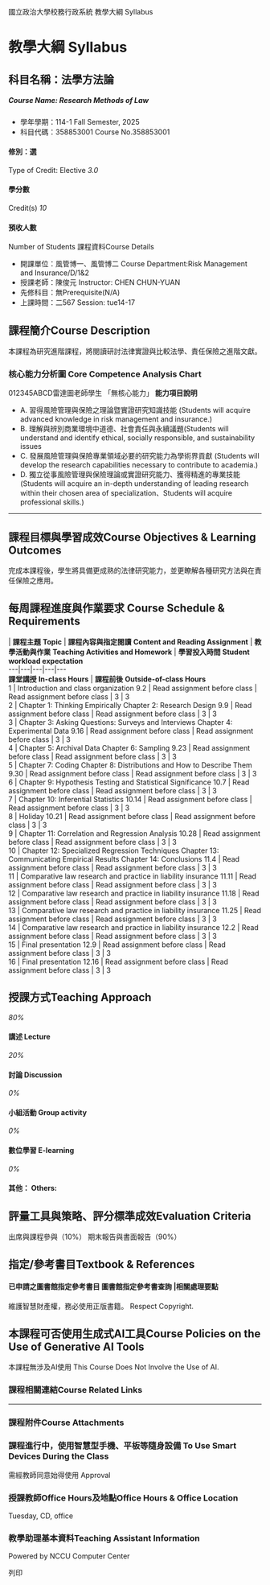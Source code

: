 國立政治大學校務行政系統 教學大綱 Syllabus
# 教學大綱 Syllabus
##  科目名稱：法學方法論 
#####  Course Name: Research Methods of Law
  * 學年學期：114-1 Fall Semester, 2025 
  * 科目代碼：358853001 Course No.358853001


#### 修別：選
Type of Credit: Elective 
_3.0_
#### 學分數
Credit(s)
_10_
#### 預收人數
Number of Students
課程資料Course Details
  * 開課單位：風管博一、風管博二 Course Department:Risk Management and Insurance/D/1&2 
  * 授課老師：陳俊元 Instructor: CHEN CHUN-YUAN 
  * 先修科目：無Prerequisite(N/A)
  * 上課時間：二567 Session: tue14-17


##  課程簡介Course Description
本課程為研究進階課程，將閱讀研討法律實證與比較法學、責任保險之進階文獻。
###  核心能力分析圖 Core Competence Analysis Chart
012345ABCD雷達圖老師學生
「無核心能力」 
**能力項目說明**
  * A. 習得風險管理與保險之理論暨實證研究知識技能 (Students will acquire advanced knowledge in risk management and insurance.)
  * B. 理解與辨別商業環境中道德、社會責任與永續議題(Students will understand and identify ethical, socially responsible, and sustainability issues 
  * C. 發展風險管理與保險專業領域必要的研究能力為學術界貢獻 (Students will develop the research capabilities necessary to contribute to academia.)
  * D. 獨立從事風險管理與保險理論或實證研究能力、獲得精進的專業技能(Students will acquire an in-depth understanding of leading research within their chosen area of specialization、Students will acquire professional skills.)


* * *
##  課程目標與學習成效Course Objectives & Learning Outcomes 
完成本課程後，學生將具備更成熟的法律研究能力，並更瞭解各種研究方法與在責任保險之應用。
##  每周課程進度與作業要求 Course Schedule & Requirements
|  **課程主題** **Topic** |  **課程內容與指定閱讀** **Content and Reading Assignment** |  **教學活動與作業** **Teaching Activities and Homework** |  **學習投入時間** **Student workload expectation**  
---|---|---|---|---  
**課堂講授** **In-class Hours** |  **課程前後** **Outside-of-class Hours**  
1 |  Introduction and class organization 9.2 |  Read assignment before class |  Read assignment before class |  3 |  3  
2 |  Chapter 1: Thinking Empirically Chapter 2: Research Design  9.9 |  Read assignment before class |  Read assignment before class |  3 |  3  
3 |  Chapter 3: Asking Questions: Surveys and Interviews  Chapter 4: Experimental Data  9.16 |  Read assignment before class |  Read assignment before class |  3 |  3  
4 |  Chapter 5: Archival Data Chapter 6: Sampling  9.23 |  Read assignment before class |  Read assignment before class |  3 |  3  
5 |  Chapter 7: Coding  Chapter 8: Distributions and How to Describe Them  9.30 |  Read assignment before class |  Read assignment before class |  3 |  3  
6 |  Chapter 9: Hypothesis Testing and Statistical Significance  10.7 |  Read assignment before class |  Read assignment before class |  3 |  3  
7 |  Chapter 10: Inferential Statistics  10.14 |  Read assignment before class |  Read assignment before class |  3 |  3  
8 |  Holiday 10.21 |  Read assignment before class |  Read assignment before class |  3 |  3  
9 |  Chapter 11: Correlation and Regression Analysis  10.28 |  Read assignment before class |  Read assignment before class |  3 |  3  
10 |  Chapter 12: Specialized Regression Techniques  Chapter 13: Communicating Empirical Results  Chapter 14: Conclusions  11.4 |  Read assignment before class |  Read assignment before class |  3 |  3  
11 |  Comparative law research and practice in liability insurance 11.11 |  Read assignment before class |  Read assignment before class |  3 |  3  
12 |  Comparative law research and practice in liability insurance 11.18 |  Read assignment before class |  Read assignment before class |  3 |  3  
13 |  Comparative law research and practice in liability insurance 11.25 |  Read assignment before class |  Read assignment before class |  3 |  3  
14 |  Comparative law research and practice in liability insurance 12.2 |  Read assignment before class |  Read assignment before class |  3 |  3  
15 |  Final presentation  12.9 |  Read assignment before class |  Read assignment before class |  3 |  3  
16 |  Final presentation  12.16 |  Read assignment before class |  Read assignment before class |  3 |  3  
##  授課方式Teaching Approach
_80%_
####  講述 Lecture
_20%_
####  討論 Discussion
_0%_
####  小組活動 Group activity
_0%_
####  數位學習 E-learning
_0%_
####  其他： Others:
##  評量工具與策略、評分標準成效Evaluation Criteria
出席與課程參與（10%）
期末報告與書面報告（90%）
##  指定/參考書目Textbook & References
####  已申請之圖書館指定參考書目  圖書館指定參考書查詢 |相關處理要點
維護智慧財產權，務必使用正版書籍。 Respect Copyright.
##  本課程可否使用生成式AI工具Course Policies on the Use of Generative AI Tools
本課程無涉及AI使用 This Course Does Not Involve the Use of AI.
###  課程相關連結Course Related Links
* * *
###  課程附件Course Attachments
###  課程進行中，使用智慧型手機、平板等隨身設備 To Use Smart Devices During the Class
需經教師同意始得使用  Approval
###  授課教師Office Hours及地點Office Hours & Office Location
Tuesday, CD, office 
###  教學助理基本資料Teaching Assistant Information
Powered by NCCU Computer Center
  
列印
